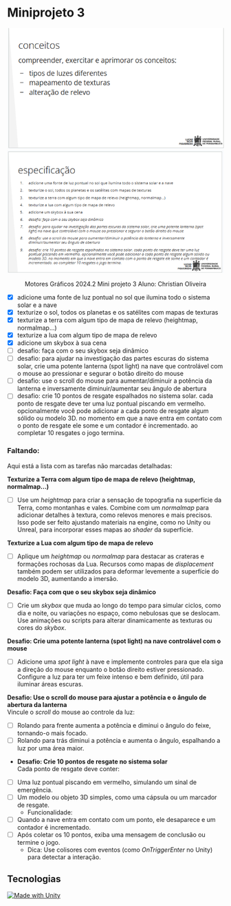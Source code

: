 # Miniprojeto 3

<div  align="center">

![conceitos](image-3.png)
![especificação](image-4.png)

Motores Gráficos
2024.2
Mini projeto 3
Aluno: Christian Oliveira

</div>

<div  align="left">

-   [x] adicione uma fonte de luz pontual no sol que ilumina todo o sistema solar e a nave
-   [x] texturize o sol, todos os planetas e os satélites com mapas de texturas
-   [x] texturize a terra com algum tipo de mapa de relevo (heightmap, normalmap…)
-   [x] texturize a lua com algum tipo de mapa de relevo
-   [x] adicione um skybox à sua cena
-   [ ] desafio: faça com o seu skybox seja dinâmico
-   [ ] desafio: para ajudar na investigação das partes escuras do sistema solar, crie uma potente lanterna (spot light) na nave que controlável com o mouse ao pressionar e segurar o botão direito do mouse
-   [ ] desafio: use o scroll do mouse para aumentar/diminuir a potência da lanterna e inversamente diminuir/aumentar seu ângulo de abertura
-   [ ] desafio: crie 10 pontos de resgate espalhados no sistema solar. cada ponto de resgate deve ter uma luz pontual piscando em vermelho. opcionalmente você pode adicionar a cada ponto de resgate algum sólido ou modelo 3D. no momento em que a nave entra em contato com o ponto de resgate ele some e um contador é incrementado. ao completar 10 resgates o jogo termina.

### Faltando:

Aqui está a lista com as tarefas não marcadas detalhadas:

**Texturize a Terra com algum tipo de mapa de relevo (heightmap, normalmap...)**  
-   [ ] Use um *heightmap* para criar a sensação de topografia na superfície da Terra, como montanhas e vales. Combine com um *normalmap* para adicionar detalhes à textura, como relevos menores e mais precisos. Isso pode ser feito ajustando materiais na engine, como no Unity ou Unreal, para incorporar esses mapas ao *shader* da superfície.

**Texturize a Lua com algum tipo de mapa de relevo**  
-   [ ] Aplique um *heightmap* ou *normalmap* para destacar as crateras e formações rochosas da Lua. Recursos como mapas de *displacement* também podem ser utilizados para deformar levemente a superfície do modelo 3D, aumentando a imersão.

**Desafio: Faça com que o seu skybox seja dinâmico**  
-   [ ] Crie um *skybox* que muda ao longo do tempo para simular ciclos, como dia e noite, ou variações no espaço, como nebulosas que se deslocam. Use animações ou scripts para alterar dinamicamente as texturas ou cores do *skybox*.

**Desafio: Crie uma potente lanterna (spot light) na nave controlável com o mouse**  
-   [ ] Adicione uma *spot light* à nave e implemente controles para que ela siga a direção do mouse enquanto o botão direito estiver pressionado. Configure a luz para ter um feixe intenso e bem definido, útil para iluminar áreas escuras.

**Desafio: Use o scroll do mouse para ajustar a potência e o ângulo de abertura da lanterna**  
    Vincule o *scroll* do mouse ao controle da luz:  
-   [ ] Rolando para frente aumenta a potência e diminui o ângulo do feixe, tornando-o mais focado.  
-   [ ] Rolando para trás diminui a potência e aumenta o ângulo, espalhando a luz por uma área maior.  

- **Desafio: Crie 10 pontos de resgate no sistema solar**  
    Cada ponto de resgate deve conter:  
-   [ ] Uma luz pontual piscando em vermelho, simulando um sinal de emergência.  
-   [ ] Um modelo ou objeto 3D simples, como uma cápsula ou um marcador de resgate.  
  - Funcionalidade:  
-   [ ] Quando a nave entra em contato com um ponto, ele desaparece e um contador é incrementado.  
-   [ ] Após coletar os 10 pontos, exiba uma mensagem de conclusão ou termine o jogo.  
  - Dica: Use colisores com eventos (como *OnTriggerEnter* no Unity) para detectar a interação.

<!-- 
### Sumário

:o: [Contribuidores](#contribuidores)

:o: [Tecnologias](#tecnologias)

:o: [Especificações](#especificações)

:o: [Link](#link)

:o: [Dicas de acesso](#dicas-de-acesso-arrow_forward)

:o: [Anotações](#anotações) -->

<!-- ## Contribuidores

| [<img src="https://avatars.githubusercontent.com/u/116025325?v=4" width=115>](https://github.com/christiandoramo) |
| ----------------------------------------------------------------------------------------------------------------- |
| [Christian Oliveira](https://github.com/christiandoramo)                                                          |

<br> -->

## Tecnologias

[![Made with Unity](https://img.shields.io/badge/Made%20with-Unity-57b9d3.svg?style=for-the-badge&logo=unity)](https://unity3d.com)

<br>

<!-- ## Especificações

### Requisitos

:pushpin: **1** - A hierarquia da cena deve corresponder a hierarquia do sistema solar

:pushpin: **2** - As mecânicas de rotação e translação de cada planeta devem funcionar assim que a simulação for iniciada

:pushpin: **3** - Cada planeta e satélite deve ter um elemento além da esfera, anexado a si, para evidenciar o movimento da rotação

:pushpin: **4** - Os satélites devem ser incluídos (3 satélites por planeta já é suficiente)

:pushpin: **5** - Os planetas e luas devem ter materiais diferentes

:pushpin: **6** - A nave deve ser controlada com WASD

### Desafio

:pushpin: **1** - Controlar a direção da nave com o mouse

:pushpin: **2** - Adicionar uma mecânica de aceleração para a nave 

:pushpin: **3** - Criar um “skybox” com as estrelas visíveis

:pushpin: **4** - Todos os componentes devem ser criados em escala

## Link

<br>

## Dicas de Acesso :arrow_forward:

<br>

### Anotações

- [x] Criar cada astro: Sol, Mercúrio, Vênus, Terra, Marte, Júpiter, Saturno, Urano, Netuno.
- [x] colocar materiais de cada astro
- [x] criar algoritmo dos astros rotação e adequar variaveis para cada
- [x] criar algoritmo dos astros translação e adequar variaveis para cada
- [x] Criar nave
- [x] Colocar efeito de luz no sol
- [x] criar script completo de movimentação com mouse da nave
- [x] Colocar skybox

<br>

### Sumário

:o: [Contribuidores](#contribuidores)

:o: [Tecnologias](#tecnologias)

:o: [Especificações](#especificações)

:o: [Link](#link)

:o: [Dicas de acesso](#dicas-de-acesso-arrow_forward)

:o: [Anotações](#anotações) -->

</div>
